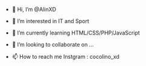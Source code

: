 - 👋 Hi, I’m @AlinXD
- 👀 I’m interested in IT and Sport
- 🌱 I’m currently learning HTML/CSS/PHP/JavaScript
- 💞️ I’m looking to collaborate on ...

- 📫 How to reach me Instgram : cocolino_xd

<!---
AlinXD/AlinXD is a ✨ special ✨ repository because its `README.md` (this file) appears on your GitHub profile.
You can click the Preview link to take a look at your changes.
--->
